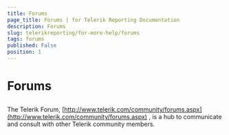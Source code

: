 ```yaml
---
title: Forums
page_title: Forums | for Telerik Reporting Documentation
description: Forums
slug: telerikreporting/for-more-help/forums
tags: forums
published: False
position: 1
---
```


# Forums



## 

The Telerik Forum,           [http://www.telerik.com/community/forums.aspx](http://www.telerik.com/community/forums.aspx) , is a hub to communicate and consult with other Telerik community members.
